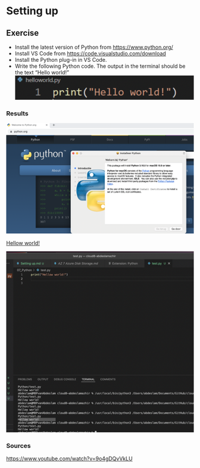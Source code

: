 # Setting up


## Exercise

- Install the latest version of Python from https://www.python.org/
- Install VS Code from https://code.visualstudio.com/download
- Install the Python plug-in in VS Code.
- Write the following Python code. The output in the terminal should be the text “Hello world!”
![screenshot](../00_includes/python/72.png)







### Results

![screenshot](../00_includes/python/71.png)


[Hellow world!](https://github.com/TechGrounds-Cloud8/cloud8-abdeslamazhir/blob/main/07_Python/Scripts/01_Helloworld!.py)

![screenshot](../00_includes/python/73.png)


### Sources

https://www.youtube.com/watch?v=9o4gDQvVkLU